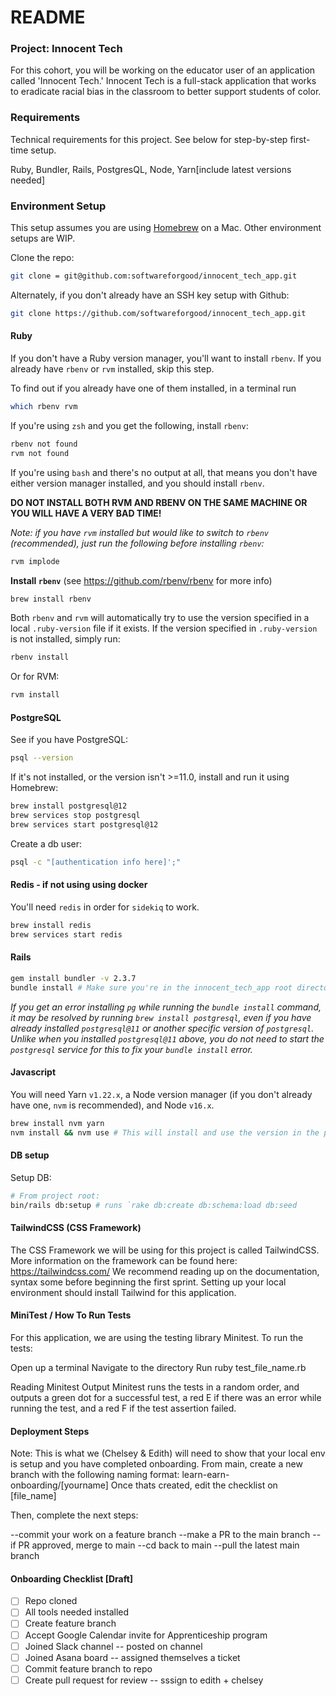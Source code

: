 # README

### Project: Innocent Tech 


For this cohort, you will be working on the educator user of an application called 'Innocent Tech.'
Innocent Tech is a full-stack application that works to eradicate racial bias in the classroom to better support students of color. 


### Requirements

Technical requirements for this project. See below for step-by-step first-time setup.

Ruby, Bundler, Rails, PostgresQL, Node, Yarn[include latest versions needed]


### Environment Setup
This setup assumes you are using [Homebrew](https://brew.sh/) on a Mac. 
Other environment setups are WIP.

Clone the repo:

```sh
git clone = git@github.com:softwareforgood/innocent_tech_app.git
```

Alternately, if you don't already have an SSH key setup with Github:
```sh
git clone https://github.com/softwareforgood/innocent_tech_app.git
```

#### Ruby

If you don't have a Ruby version manager, you'll want to install `rbenv`. If you
already have `rbenv` or `rvm` installed, skip this step.

To find out if you already have one of them installed, in a terminal run
```sh
which rbenv rvm
```

If you're using `zsh` and you get the following, install `rbenv`:
```sh
rbenv not found
rvm not found
```

If you're using `bash` and there's no output at all, that means you don't have
either version manager installed, and you should install `rbenv`.

**DO NOT INSTALL BOTH RVM AND RBENV ON THE SAME MACHINE OR YOU WILL HAVE A VERY BAD TIME!**

_Note: if you have `rvm` installed but would like to switch to `rbenv` (recommended),
just run the following before installing `rbenv`:_

```sh
rvm implode
```

**Install `rbenv`** (see https://github.com/rbenv/rbenv for more info)
```sh
brew install rbenv
```

Both `rbenv` and `rvm` will automatically try to use the version specified in a
local `.ruby-version` file if it exists. If the version specified in `.ruby-version`
is not installed, simply run:

```sh
rbenv install
```
Or for RVM:
```sh
rvm install
```

#### PostgreSQL
See if you have PostgreSQL:

```sh
psql --version
```

If it's not installed, or the version isn't >=11.0, install and run it using Homebrew:

```sh
brew install postgresql@12
brew services stop postgresql
brew services start postgresql@12
```

Create a db user:

```sh
psql -c "[authentication info here]';"
```

#### Redis - if not using using docker

You'll need `redis` in order for `sidekiq` to work.

```sh
brew install redis
brew services start redis
```

#### Rails

```sh
gem install bundler -v 2.3.7
bundle install # Make sure you're in the innocent_tech_app root directory
```

*If you get an error installing `pg` while running the `bundle install` command, it may be resolved
by running `brew install postgresql`, even if you have already installed `postgresql@11` or another
specific version of `postgresql`. Unlike when you installed `postgresql@11` above, you do not need
to start the `postgresql` service for this to fix your `bundle install` error.*

#### Javascript
You will need Yarn `v1.22.x`, a Node version manager (if you don't already have one, `nvm` is recommended), and Node `v16.x`.

```sh
brew install nvm yarn
nvm install && nvm use # This will install and use the version in the project's `.nvmrc` file
```

#### DB setup

Setup DB:

```sh
# From project root:
bin/rails db:setup # runs `rake db:create db:schema:load db:seed
```

#### TailwindCSS (CSS Framework)
 The CSS Framework we will be using for this project is called TailwindCSS.
 More information on the framework can be found here: https://tailwindcss.com/
 We recommend reading up on the documentation, syntax some before beginning the first sprint. 
 Setting up your local environment should install Tailwind for this application.

#### MiniTest / How To Run Tests 

For this application, we are using the testing library Minitest. 
To run the tests:

Open up a terminal
Navigate to the directory
Run ruby test_file_name.rb

Reading Minitest Output
Minitest runs the tests in a random order, and outputs a green dot for a successful test, a red E if there was an error while running the test, and a red F if the test assertion failed.


#### Deployment Steps 
Note: This is what we (Chelsey & Edith) will need to show that your local env is setup and you have completed onboarding.
From main, create a new branch with the following naming format: learn-earn-onboarding/[yourname]
Once thats created, edit the checklist on [file_name]

Then, complete the next steps:

  --commit your work on a feature branch
  --make a PR to the main branch
  --if PR approved, merge to main
  --cd back to main
  --pull the latest main branch


#### Onboarding Checklist [Draft]

- [ ] Repo cloned
- [ ] All tools needed installed 
- [ ] Create feature branch 
- [ ] Accept Google Calendar invite for Apprenticeship program
- [ ] Joined Slack channel -- posted on channel 
- [ ] Joined Asana board -- assigned themselves a ticket 
- [ ] Commit feature branch to repo
- [ ] Create pull request for review -- sssign to edith + chelsey 
